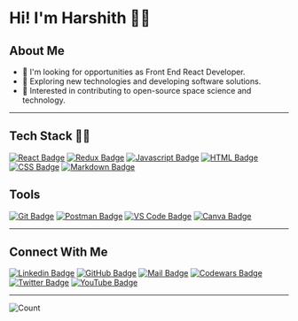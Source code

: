 # Hi! I'm Harshith 👨‍🚀

## About Me

- 🚪 I'm looking for opportunities as Front End React Developer.
- 🔭 Exploring new technologies and developing software solutions.
- 📡 Interested in contributing to open-source space science and technology.

---

## Tech Stack 👩‍💻

[![React Badge](https://img.shields.io/badge/React-20232A?style=for-the-badge&logo=react&logoColor=61DAFB)](#)
[![Redux Badge](https://img.shields.io/badge/Redux-593D88?style=for-the-badge&logo=redux&logoColor=white)](#)
[![Javascript Badge](https://img.shields.io/badge/JavaScript-323330?style=for-the-badge&logo=javascript&logoColor=F7DF1E)](#)
[![HTML Badge](https://img.shields.io/badge/HTML5-E34F26?style=for-the-badge&logo=html5&logoColor=white)](#)
[![CSS Badge](https://img.shields.io/badge/CSS3-1572B6?style=for-the-badge&logo=css3&logoColor=white)](#)
[![Markdown Badge](https://img.shields.io/badge/Markdown-000000?style=for-the-badge&logo=markdown&logoColor=white)](#)

## Tools

[![Git Badge](https://img.shields.io/badge/Git-F05032?style=for-the-badge&logo=git&logoColor=white)](#)
[![Postman Badge](https://img.shields.io/badge/Postman-FF6C37?style=for-the-badge&logo=Postman&logoColor=white)](#)
[![VS Code Badge](https://img.shields.io/badge/Visual_Studio_Code-0078D4?style=for-the-badge&logo=visual%20studio%20code&logoColor=white)](#)
[![Canva Badge](https://img.shields.io/badge/Canva-%2300C4CC.svg?&style=for-the-badge&logo=Canva&logoColor=white)](#)

---

## Connect With Me

[![Linkedin Badge](https://img.shields.io/badge/LinkedIn-0077B5?style=for-the-badge&logo=linkedin&logoColor=white)](https://www.linkedin.com/in/harshith-a-97b724111/)
[![GitHub Badge](https://img.shields.io/badge/GitHub-100000?style=for-the-badge&logo=github&logoColor=white)](https://github.com/harshith-ashvi)
[![Mail Badge](https://img.shields.io/badge/Gmail-D14836?style=for-the-badge&logo=gmail&logoColor=white)](mailto:harshith.ashvi@gmail.com)
[![Codewars Badge](https://img.shields.io/badge/Codewars-B1361E?style=for-the-badge&logo=Codewars&logoColor=white)](https://www.codewars.com/users/harshith4)
[![Twitter Badge](https://img.shields.io/badge/Twitter-1DA1F2?style=for-the-badge&logo=twitter&logoColor=white)](https://twitter.com/HarshithAshvi)
[![YouTube Badge](https://img.shields.io/badge/YouTube-FF0000?style=for-the-badge&logo=youtube&logoColor=white)](https://www.youtube.com/channel/UClbbYIDCoMz8q_Y-HVbc0nA)

---

![Count](https://komarev.com/ghpvc/?username=harshith-ashvi&style=flat-square)

<!-- [![Count](https://github-readme-stats.vercel.app/api?username=harshith-ashvi)](https://github.com/harshith-ashvi/github-readme-stats) -->

